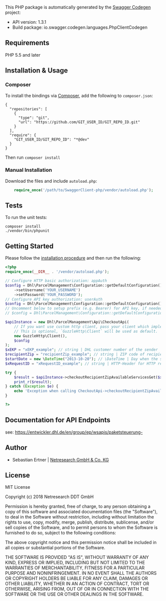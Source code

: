 
This PHP package is automatically generated by the [Swagger Codegen](https://github.com/swagger-api/swagger-codegen) project:

- API version: 1.3.1
- Build package: io.swagger.codegen.languages.PhpClientCodegen

## Requirements

PHP 5.5 and later

## Installation & Usage
### Composer

To install the bindings via [Composer](http://getcomposer.org/), add the following to `composer.json`:

```
{
  "repositories": [
    {
      "type": "git",
      "url": "https://github.com/GIT_USER_ID/GIT_REPO_ID.git"
    }
  ],
  "require": {
    "GIT_USER_ID/GIT_REPO_ID": "*@dev"
  }
}
```

Then run `composer install`

### Manual Installation

Download the files and include `autoload.php`:

```php
    require_once('/path/to/SwaggerClient-php/vendor/autoload.php');
```

## Tests

To run the unit tests:

```
composer install
./vendor/bin/phpunit
```

## Getting Started

Please follow the [installation procedure](#installation--usage) and then run the following:

```php
<?php
require_once(__DIR__ . '/vendor/autoload.php');

// Configure HTTP basic authorization: appAuth
$config = Dhl\ParcelManagement\Configuration::getDefaultConfiguration()
    ->setUsername('YOUR_USERNAME')
    ->setPassword('YOUR_PASSWORD');
// Configure API key authorization: userAuth
$config = Dhl\ParcelManagement\Configuration::getDefaultConfiguration()->setApiKey('DPDHL-User-Authentication-Token', 'YOUR_API_KEY');
// Uncomment below to setup prefix (e.g. Bearer) for API key, if needed
// $config = Dhl\ParcelManagement\Configuration::getDefaultConfiguration()->setApiKeyPrefix('DPDHL-User-Authentication-Token', 'Bearer');

$apiInstance = new Dhl\ParcelManagement\Api\CheckoutApi(
    // If you want use custom http client, pass your client which implements `GuzzleHttp\ClientInterface`.
    // This is optional, `GuzzleHttp\Client` will be used as default.
    new GuzzleHttp\Client(),
    $config
);
$xEKP = "xEKP_example"; // string | DHL customer number of the sender
$recipientZip = "recipientZip_example"; // string | ZIP code of recipient.
$startDate = new \DateTime("2013-10-20"); // \DateTime | Day when the shipment will be dropped be the sender in the DHL parcel center
$xRequestID = "xRequestID_example"; // string | HTTP-Header for HTTP request correlation

try {
    $result = $apiInstance->checkoutRecipientZipAvailableServicesGet($xEKP, $recipientZip, $startDate, $xRequestID);
    print_r($result);
} catch (Exception $e) {
    echo 'Exception when calling CheckoutApi->checkoutRecipientZipAvailableServicesGet: ', $e->getMessage(), PHP_EOL;
}

?>
```

## Documentation for API Endpoints

see: https://entwickler.dhl.de/en/group/ep/wsapis/paketsteuerung-

Author
------
* Sebastian Ertner | [Netresearch GmbH & Co. KG](http://www.netresearch.de/)

License
-------
MIT License

Copyright (c) 2018 Netresearch DDT GmbH

Permission is hereby granted, free of charge, to any person obtaining a copy
of this software and associated documentation files (the "Software"), to deal
in the Software without restriction, including without limitation the rights
to use, copy, modify, merge, publish, distribute, sublicense, and/or sell
copies of the Software, and to permit persons to whom the Software is
furnished to do so, subject to the following conditions:

The above copyright notice and this permission notice shall be included in all
copies or substantial portions of the Software.

THE SOFTWARE IS PROVIDED "AS IS", WITHOUT WARRANTY OF ANY KIND, EXPRESS OR
IMPLIED, INCLUDING BUT NOT LIMITED TO THE WARRANTIES OF MERCHANTABILITY,
FITNESS FOR A PARTICULAR PURPOSE AND NONINFRINGEMENT. IN NO EVENT SHALL THE
AUTHORS OR COPYRIGHT HOLDERS BE LIABLE FOR ANY CLAIM, DAMAGES OR OTHER
LIABILITY, WHETHER IN AN ACTION OF CONTRACT, TORT OR OTHERWISE, ARISING FROM,
OUT OF OR IN CONNECTION WITH THE SOFTWARE OR THE USE OR OTHER DEALINGS IN THE
SOFTWARE.





